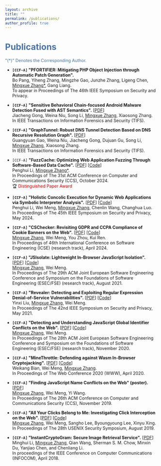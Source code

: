 ```yaml
---
layout: archive
title: ""
permalink: /publications/
author_profile: true
---
```

# <font color="#4974a5">Publications</font>

<font color="#4974a5"> "(*)" Denotes the Corresponding Author.</font>

- **`[CCF-A]` "PFORTIFIER: Mitigating PHP Object Injection through Automatic Patch Generation".**<br>
Bo Pang, Yiheng Zhang, Mingzhe Gao, Junzhe Zhang, Ligeng Chen, <ins>Mingxue Zhang*</ins>, Gang Liang.<br>
To appear in Proceedings of The 46th IEEE Symposium on Security and Privacy.

- **`[CCF-A]` "Sensitive Behavioral Chain-focused Android Malware Detection Fused with AST Semantics".** [[PDF](https://zhangmx1997.github.io/papers/tifs24_android_malware.pdf)]<br>
Jiacheng Gong, Weina Niu, Song Li, <ins>Mingxue Zhang</ins>, Xiaosong Zhang.<br>
In IEEE Transactions on Information Forensics and Security (TIFS).

- **`[CCF-A]` "GraphTunnel: Robust DNS Tunnel Detection Based on DNS Recursive Resolution Graph".** [[PDF](https://zhangmx1997.github.io/papers/tifs24_dns_tunnel.pdf)]<br>
Guangyuan Gao, Weina Niu, Jiacheng Gong, Dujuan Gu, Song Li, <ins>Mingxue Zhang</ins>, Xiaosong Zhang.<br>
In IEEE Transactions on Information Forensics and Security (TIFS).

- `[CCF-A]` **"FuzzCache: Optimizing Web Application Fuzzing Through Software-Based Data Cache".** [[PDF](https://zhangmx1997.github.io/papers/ccs24_fuzzcache.pdf)] [[Code](https://github.com/secureweb/fuzzcache)] <br>
Penghui Li, <ins>Mingxue Zhang*</ins>.<br>
In Proceedings of The 31st ACM Conference on Computer and Communications Security (CCS), October 2024.<br>  🏆 <font color="#CC0000"> Distinguished Paper Award </font>

- **`[CCF-A]` "Holistic Concolic Execution for Dynamic Web Applications via Symbolic Interpreter Analysis".** [[PDF](https://zhangmx1997.github.io/papers/sp24_symphp.pdf)] [[Code](https://github.com/secureweb/symphp)]<br>
Penghui Li, Wei Meng, <ins>Mingxue Zhang</ins>, Chenlin Wang, Changhua Luo.<br>
In Proceedings of The 45th IEEE Symposium on Security and Privacy, May 2024. 

- **`[CCF-A]` "CSChecker: Revisiting GDPR and CCPA Compliance of Cookie  Banners on the Web".** [[PDF](https://zhangmx1997.github.io/papers/icse24_cschecker.pdf)] [[Code](https://doi.org/10.6084/m9.figshare.24943723)]<br>
<ins>Mingxue Zhang</ins>, Wei Meng, You Zhou, Kui Ren.<br>
In Proceedings of 46th International Conference on Software Engineering (ICSE) (research track), April 2024.

- **`[CCF-A]` "JSIsolate: Lightweight In-Browser JavaScript Isolation".** [[PDF](https://zhangmx1997.github.io/papers/fse21_jsisolate.pdf)] [[Code](https://github.com/cuhk-seclab/JSIsolate)]<br>
<ins>Mingxue Zhang</ins>, Wei Meng.<br>
In Proceedings of The 29th ACM Joint European Software Engineering Conference and Symposium on the Foundations of Software Engineering (ESEC/FSE) (research track), August 2021.

- **`[CCF-A]` "Revealer: Detecting and Exploiting Regular Expression Denial-of-Service Vulnerabilities".** [[PDF](https://zhangmx1997.github.io/papers/sp21_revealer.pdf)] [[Code](https://github.com/cuhk-seclab/Revealer)]<br> 
Yinxi Liu, <ins>Mingxue Zhang</ins>, Wei Meng.<br>
In Proceedings of The 42nd IEEE Symposium on Security and Privacy, May 2021. 

- **`[CCF-A]` "Detecting and Understanding JavaScript Global Identifier Conflicts on the Web".** [[PDF](https://zhangmx1997.github.io/papers/fse20_js_conflict.pdf)] [[Code](https://github.com/cuhk-seclab/JSObserver)]<br>
<ins>Mingxue Zhang</ins>, Wei Meng.<br>
In Proceedings of The 28th ACM Joint European Software Engineering Conference and Symposium on the Foundations of Software Engineering (ESEC/FSE) (research track), November 2020. 

- **`[CCF-A]` "MineThrottle: Defending against Wasm In-Browser Cryptojacking".** [[PDF](https://zhangmx1997.github.io/papers/www20_minethrottle.pdf)] [[Code](https://github.com/cuhk-seclab/MineThrottle)]<br>
Weikang Bian, Wei Meng, <ins>Mingxue Zhang</ins>.<br>
In Proceedings of The Web Conference 2020 (WWW), April 2020. 

- **`[CCF-A]` "Finding JavaScript Name Conflicts on the Web" (poster).** [[PDF](https://zhangmx1997.github.io/papers/ccs19_poster_conflict.pdf)]<br>
<ins>Mingxue Zhang</ins>, Wei Meng, Yi Wang.<br>
In Proceedings of The 26th ACM Conference on Computer and Communications Security (CCS), November 2019. 

- **`[CCF-A]` "All Your Clicks Belong to Me: Investigating Click Interception on the Web".** [[PDF](https://zhangmx1997.github.io/papers/sec19_click_interception.pdf)] [[Code](https://github.com/cuhk-seclab/observer)]<br>
<ins>Mingxue Zhang</ins>, Wei Meng, Sangho Lee, Byoungyoung Lee, Xinyu Xing.<br>
In Proceedings of The 28th USENIX Security Symposium, August 2019. 

- **`[CCF-A]` "InstantCryptoGram: Secure Image Retrieval Service".** [[PDF](https://zhangmx1997.github.io/papers/infocom18_image_retrieval.pdf)]<br>
Minghui Li, <ins>Mingxue Zhang</ins>, Qian Wang, Sherman S. M. Chow, Minxin Du, Yanjiao Chen, and Chenliang Li.<br>
In proceedings of the IEEE Conference on Computer Communications (INFOCOM), April 2018.